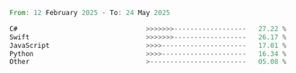 <!--START_SECTION:Languages-->

```rust
From: 12 February 2025 - To: 24 May 2025

C#                                >>>>>>>------------------   27.22 %
Swift                             >>>>>>>------------------   26.17 %
JavaScript                        >>>>---------------------   17.01 %
Python                            >>>>---------------------   16.34 %
Other                             >------------------------   05.08 %
```

<!--END_SECTION:Languages-->
